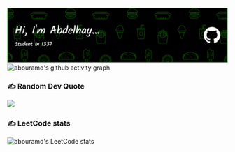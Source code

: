 ![](./github-header-image.png)
![abouramd's github activity graph](https://github-readme-activity-graph.cyclic.app/graph?username=abouramd&theme=github-compact)
<!-- ![](https://github-widgetbox.vercel.app/api/profile?username=abouramd&data=repositories,commits) -->
<!-- ![](https://github-widgetbox.vercel.app/api/skills?languages=python,c,bash,markdown&tools=git&software=linux,windows,vscode) -->
### ✍️ Random Dev Quote
![](https://quotes-github-readme.vercel.app/api?type=horizontal&theme=radical)
### ✍️ LeetCode stats
![abouramd's LeetCode stats](https://leetcode-stats-six.vercel.app/?username=abouramd&theme=dark)